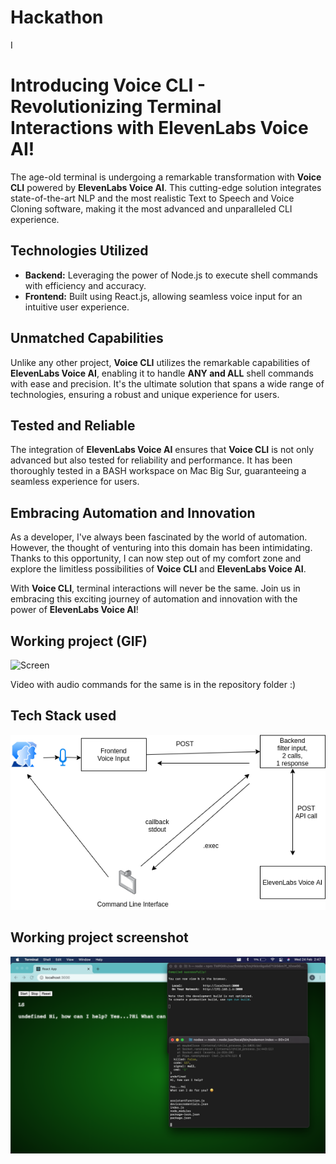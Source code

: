 
# Hackathon #


I
# Introducing Voice CLI - Revolutionizing Terminal Interactions with ElevenLabs Voice AI!

The age-old terminal is undergoing a remarkable transformation with **Voice CLI** powered by **ElevenLabs Voice AI**. This cutting-edge solution integrates state-of-the-art NLP and the most realistic Text to Speech and Voice Cloning software, making it the most advanced and unparalleled CLI experience.

## Technologies Utilized

- **Backend:** Leveraging the power of Node.js to execute shell commands with efficiency and accuracy.
- **Frontend:** Built using React.js, allowing seamless voice input for an intuitive user experience.

## Unmatched Capabilities

Unlike any other project, **Voice CLI** utilizes the remarkable capabilities of **ElevenLabs Voice AI**, enabling it to handle **ANY and ALL** shell commands with ease and precision. It's the ultimate solution that spans a wide range of technologies, ensuring a robust and unique experience for users.

## Tested and Reliable

The integration of **ElevenLabs Voice AI** ensures that **Voice CLI** is not only advanced but also tested for reliability and performance. It has been thoroughly tested in a BASH workspace on Mac Big Sur, guaranteeing a seamless experience for users.

## Embracing Automation and Innovation

As a developer, I've always been fascinated by the world of automation. However, the thought of venturing into this domain has been intimidating. Thanks to this opportunity, I can now step out of my comfort zone and explore the limitless possibilities of **Voice CLI** and **ElevenLabs Voice AI**.

With **Voice CLI**, terminal interactions will never be the same. Join us in embracing this exciting journey of automation and innovation with the power of **ElevenLabs Voice AI**!

## Working project (GIF) ##

![Screen](screenrecordgif.gif?raw=true "Screen")

Video with audio commands for the same is in the repository folder :)

## Tech Stack used ##

![Tech Stack](techstack.png?raw=true "Tech Stack")

## Working project screenshot ##

![Screenshot](screenshot.png?raw=true "Screenshot")
